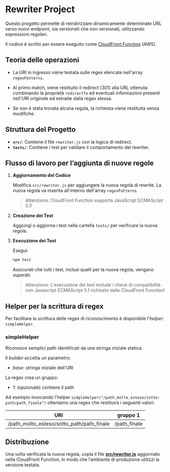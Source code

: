 # Rewriter Project

Questo progetto permette di reindirizzare dinamicamente determinate URL verso nuovi endpoint, sia versionati che non versionati, utilizzando espressioni regolari. 

Il codice è scritto per essere eseguito come [CloudFront Function](https://docs.aws.amazon.com/AmazonCloudFront/latest/DeveloperGuide/cloudfront-functions.html) (AWS). 

## Teoria delle operazioni

- La URI in ingresso viene testata sulle regex elencate nell'array `regexPatterns`. 

- Al primo match, viene restituito il redirect (301) alla URL ottenuta combinando la proprietà `redirectTo` ed eventuali informazioni presenti nell'URI originale ed estratte dalla regex stessa.

- Se non è stata trovata alcuna regola, la richiesta viene restituita senza modifiche.

## Struttura del Progetto

- **`src/`**: Contiene il file `rewriter.js` con la logica di redirect.
- **`tests/`**: Contiene i test per validare il comportamento del rewriter.

## Flusso di lavoro per l’aggiunta di nuove regole

1. **Aggiornamento del Codice**

   Modifica `src/rewriter.js` per aggiungere la nuova regola di rewrite. La nuova regola va inserita all'interno dell'array `regexPatterns`. 

   > Attenzione: CloudFront Function supporta JavaScript ECMAScript 5.1!

2. **Creazione dei Test**

   Aggiungi o aggiorna i test nella cartella `tests/` per verificare la nuova regola.

3. **Esecuzione dei Test**

   Esegui:
   ```bash
   npm test
    ```

   Assicurati che tutti i test, inclusi quelli per la nuova regola, vengano superati.

   > Attenzione: L'esecuzione dei test include i check di compatibilità con Javascript ECMAScript 5.1 richiesto dalle CloudFront Function!

## Helper per la scrittura di regex
Per facilitare la scrittura delle regex di riconoscimento è disponibile l'_helper_: `simpleHelper`. 

### simpleHelper
Riconosce semplici path identificati da una stringa iniziale statica.

Il _builder_ accetta un parametro:
- _base_: stringa iniziale dell'URI

La regex crea un gruppo:

- 1: (opzionale) contiene il path

Ad esempio invocando l'helper `simpleHelper("/path_molto_esteso/sotto-path/path_finale")` otteniamo una regex che restituirà i seguenti valori:

| URI | gruppo 1 |
| --- | ------- |
| /path_molto_esteso/sotto_path/path_finale | /path_finale



## Distribuzione
Una volta verificata la nuova regola, copia il file **[src/rewriter.js](/src/rewriter.js)** aggiornato nella CloudFront Function, in modo che l’ambiente di produzione utilizzi la versione testata.
